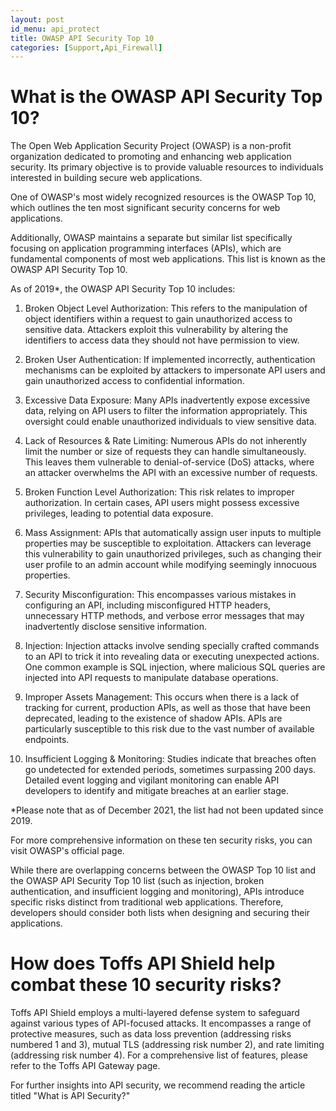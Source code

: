 ```yaml
---
layout: post
id_menu: api_protect
title: OWASP API Security Top 10
categories: [Support,Api_Firewall]
---
```

# What is the OWASP API Security Top 10?
The Open Web Application Security Project (OWASP) is a non-profit organization dedicated to promoting and enhancing web application security. Its primary objective is to provide valuable resources to individuals interested in building secure web applications.

One of OWASP's most widely recognized resources is the OWASP Top 10, which outlines the ten most significant security concerns for web applications.

Additionally, OWASP maintains a separate but similar list specifically focusing on application programming interfaces (APIs), which are fundamental components of most web applications. This list is known as the OWASP API Security Top 10.

As of 2019*, the OWASP API Security Top 10 includes:

1. Broken Object Level Authorization: This refers to the manipulation of object identifiers within a request to gain unauthorized access to sensitive data. Attackers exploit this vulnerability by altering the identifiers to access data they should not have permission to view.

2. Broken User Authentication: If implemented incorrectly, authentication mechanisms can be exploited by attackers to impersonate API users and gain unauthorized access to confidential information.

3. Excessive Data Exposure: Many APIs inadvertently expose excessive data, relying on API users to filter the information appropriately. This oversight could enable unauthorized individuals to view sensitive data.

4. Lack of Resources & Rate Limiting: Numerous APIs do not inherently limit the number or size of requests they can handle simultaneously. This leaves them vulnerable to denial-of-service (DoS) attacks, where an attacker overwhelms the API with an excessive number of requests.

5. Broken Function Level Authorization: This risk relates to improper authorization. In certain cases, API users might possess excessive privileges, leading to potential data exposure.

6. Mass Assignment: APIs that automatically assign user inputs to multiple properties may be susceptible to exploitation. Attackers can leverage this vulnerability to gain unauthorized privileges, such as changing their user profile to an admin account while modifying seemingly innocuous properties.

7. Security Misconfiguration: This encompasses various mistakes in configuring an API, including misconfigured HTTP headers, unnecessary HTTP methods, and verbose error messages that may inadvertently disclose sensitive information.

8. Injection: Injection attacks involve sending specially crafted commands to an API to trick it into revealing data or executing unexpected actions. One common example is SQL injection, where malicious SQL queries are injected into API requests to manipulate database operations.

9. Improper Assets Management: This occurs when there is a lack of tracking for current, production APIs, as well as those that have been deprecated, leading to the existence of shadow APIs. APIs are particularly susceptible to this risk due to the vast number of available endpoints.

10. Insufficient Logging & Monitoring: Studies indicate that breaches often go undetected for extended periods, sometimes surpassing 200 days. Detailed event logging and vigilant monitoring can enable API developers to identify and mitigate breaches at an earlier stage.

*Please note that as of December 2021, the list had not been updated since 2019.

For more comprehensive information on these ten security risks, you can visit OWASP's official page.

While there are overlapping concerns between the OWASP Top 10 list and the OWASP API Security Top 10 list (such as injection, broken authentication, and insufficient logging and monitoring), APIs introduce specific risks distinct from traditional web applications. Therefore, developers should consider both lists when designing and securing their applications.


# How does Toffs API Shield help combat these 10 security risks?
Toffs API Shield employs a multi-layered defense system to safeguard against various types of API-focused attacks. It encompasses a range of protective measures, such as data loss prevention (addressing risks numbered 1 and 3), mutual TLS (addressing risk number 2), and rate limiting (addressing risk number 4). For a comprehensive list of features, please refer to the Toffs API Gateway page.

For further insights into API security, we recommend reading the article titled "What is API Security?"
